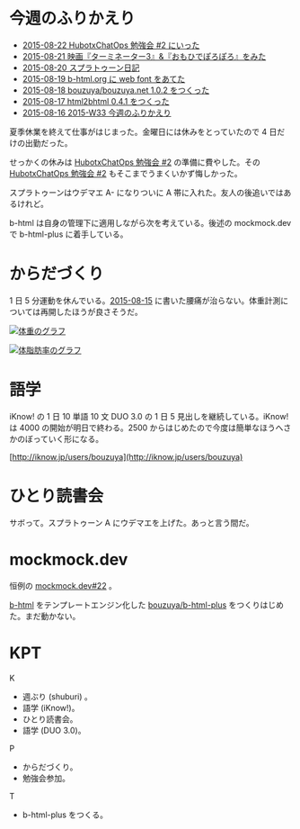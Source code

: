 # 今週のふりかえり

- [2015-08-22 HubotxChatOps 勉強会 #2 にいった][2015-08-22]
- [2015-08-21 映画『ターミネーター3』&『おもひでぽろぽろ』をみた][2015-08-21]
- [2015-08-20 スプラトゥーン日記][2015-08-20]
- [2015-08-19 b-html.org に web font をあてた][2015-08-19]
- [2015-08-18 bouzuya/bouzuya.net 1.0.2 をつくった][2015-08-18]
- [2015-08-17 html2bhtml 0.4.1 をつくった][2015-08-17]
- [2015-08-16 2015-W33 今週のふりかえり][2015-08-16]

夏季休業を終えて仕事がはじまった。金曜日には休みをとっていたので 4 日だけの出勤だった。

せっかくの休みは [HubotxChatOps 勉強会 #2][hubot_chatops] の準備に費やした。その [HubotxChatOps 勉強会 #2][hubot_chatops] もそこまでうまくいかず悔しかった。

スプラトゥーンはウデマエ A- になりついに A 帯に入れた。友人の後追いではあるけれど。

b-html は自身の管理下に適用しながら次を考えている。後述の mockmock.dev で b-html-plus に着手している。

# からだづくり

1 日 5 分運動を休んでいる。[2015-08-15][] に書いた腰痛が治らない。体重計測については再開したほうが良さそうだ。

[![体重のグラフ][graph-weight-img]][graph-weight-url]

[![体脂肪率のグラフ][graph-percent-img]][graph-percent-url]

# 語学

iKnow! の 1 日 10 単語 10 文 DUO 3.0 の 1 日 5 見出しを継続している。iKnow! は 4000 の開始が明日で終わる。2500 からはじめたので今度は簡単なほうへさかのぼっていく形になる。

[http://iknow.jp/users/bouzuya](http://iknow.jp/users/bouzuya)

# ひとり読書会

サボって。スプラトゥーン A にウデマエを上げた。あっと言う間だ。

# mockmock.dev

恒例の [mockmock.dev#22](http://mockmock.connpass.com/event/19015/) 。

[b-html](http://b-html.org) をテンプレートエンジン化した [bouzuya/b-html-plus][] をつくりはじめた。まだ動かない。

# KPT

K

- 週ぶり (shuburi) 。
- 語学 (iKnow!)。
- ひとり読書会。
- 語学 (DUO 3.0)。

P

- からだづくり。
- 勉強会参加。

T

- b-html-plus をつくる。

[graph-percent-img]: http://graph.hatena.ne.jp/bouzuya/graph?graphname=percent&startdate=2015-01-01&enddate=2015-08-28
[graph-percent-url]: http://graph.hatena.ne.jp/bouzuya/percent/?startdate=2015-01-01&enddate=2015-08-28
[graph-weight-img]: http://graph.hatena.ne.jp/bouzuya/graph?graphname=weight&startdate=2015-01-01&enddate=2015-08-28
[graph-weight-url]: http://graph.hatena.ne.jp/bouzuya/weight/?startdate=2015-01-01&enddate=2015-08-28
[hubot_chatops]: http://hubot-chatops.connpass.com/event/17902/
[2015-08-22]: https://blog.bouzuya.net/2015/08/22/
[2015-08-21]: https://blog.bouzuya.net/2015/08/21/
[2015-08-20]: https://blog.bouzuya.net/2015/08/20/
[2015-08-19]: https://blog.bouzuya.net/2015/08/19/
[2015-08-18]: https://blog.bouzuya.net/2015/08/18/
[2015-08-17]: https://blog.bouzuya.net/2015/08/17/
[2015-08-16]: https://blog.bouzuya.net/2015/08/16/
[2015-08-15]: https://blog.bouzuya.net/2015/08/15/
[bouzuya/b-html-plus]: https://github.com/bouzuya/b-html-plus
